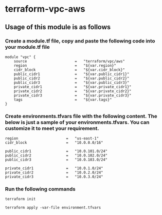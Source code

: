 # terraform-vpc-aws
## Usage of this module is as follows
### Create a module.tf file, copy and paste the following code into your module.tf file

```
module "vpc" {
    source                      =   "terraform/vpc/aws"
    region                      =   "${var.region}"
    cidr_block                  =   "${var.cidr_block}"       
    public_cidr1                =   "${var.public_cidr1}"   
    public_cidr2                =   "${var.public_cidr2}"    
    public_cidr3                =   "${var.public_cidr3}"    
    private_cidr1               =   "${var.private_cidr1}"      
    private_cidr2               =   "${var.private_cidr2}"     
    private_cidr3               =   "${var.private_cidr3}"      
    tags                        =   "${var.tags}"
}

```

### Create environments.tfvars file  with the following content. The below is just a sample of your environments.tfvars. You can customize it to meet your requirement.

```
region                      =   "us-east-1"
cidr_block                  =   "10.0.0.0/16"

public_cidr1                =   "10.0.101.0/24"
public_cidr2                =   "10.0.102.0/24"
public_cidr3                =   "10.0.103.0/24"

private_cidr1               =   "10.0.1.0/24"
private_cidr2               =   "10.0.2.0/24"
private_cidr3               =   "10.0.3.0/24"

```


### Run the following commands
``` 
terraform init
```
```
terraform apply -var-file environment.tfvars

